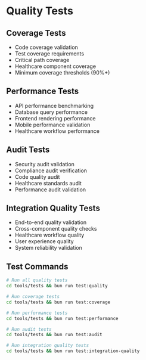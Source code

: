 # Quality Tests

## Coverage Tests
- Code coverage validation
- Test coverage requirements
- Critical path coverage
- Healthcare component coverage
- Minimum coverage thresholds (90%+)

## Performance Tests
- API performance benchmarking
- Database query performance
- Frontend rendering performance
- Mobile performance validation
- Healthcare workflow performance

## Audit Tests
- Security audit validation
- Compliance audit verification
- Code quality audit
- Healthcare standards audit
- Performance audit validation

## Integration Quality Tests
- End-to-end quality validation
- Cross-component quality checks
- Healthcare workflow quality
- User experience quality
- System reliability validation

## Test Commands
```bash
# Run all quality tests
cd tools/tests && bun run test:quality

# Run coverage tests
cd tools/tests && bun run test:coverage

# Run performance tests
cd tools/tests && bun run test:performance

# Run audit tests
cd tools/tests && bun run test:audit

# Run integration quality tests
cd tools/tests && bun run test:integration-quality
```